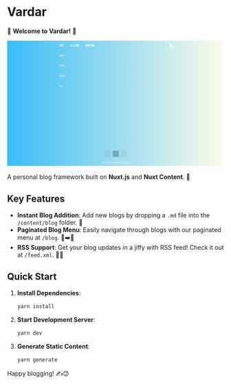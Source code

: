 # Vardar

🎉 **Welcome to Vardar!** 🎉

![screenshot of Vardar](./screenshot.png)

A personal blog framework built on **Nuxt.js** and **Nuxt Content**. 🚀

## Key Features

- **Instant Blog Addition**: Add new blogs by dropping a `.md` file into the `/content/blog` folder. 🥧
- **Paginated Blog Menu**: Easily navigate through blogs with our paginated menu at `/blog`. 📄➡️📄
- **RSS Support**: Get your blog updates in a jiffy with RSS feed! Check it out at `/feed.xml`. 📡✨

## Quick Start

1. **Install Dependencies**:
   ```bash
   yarn install
   ```

2. **Start Development Server**:
   ```bash
   yarn dev
   ```

3. **Generate Static Content**:
   ```bash
   yarn generate
   ```

Happy blogging! ✍️😊
